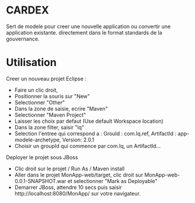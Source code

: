 CARDEX
==

Sert de modele pour creer une nouvelle application ou convertir une application existante.
directement dans le format standards de la gouvernance.

Utilisation
==

Creer un nouveau projet Eclipse :
 
 - Faire un clic droit, 
 - Positionner la souris sur "New"
 - Selectionner "Other"
 - Dans la zone de saisie, ecrire "Maven"
 - Selectionner "Maven Project"
 - Laisser les choix par defaut (Use default Workspace location)
 - Dans la zone filter, saisir "lq"
 - Selection l'entree qui correspond a : GrouId : com.lq.ref, ArtifactId : app-modele-archetype, Version: 2.0.1
 - Choisir un groupId qui commence par com.lq, un ArtifactId... 
 
Deployer le projet sous JBoss

  - Clic droit sur le projet / Run As / Maven install
  - Aller dans le projet MonApp-web/target, clic droit sur MonApp-web-0.0.1-SNAPSHOT.war et selectionner "Mark as Deployable"
  - Demarrer JBoss, attendre 10 secs puis saisir http://localhost:8080/MonApp/ sur votre navigateur. 
  
   
  
